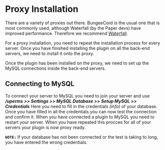 # Proxy Installation
There are a variety of proxies out there. BungeeCord is the usual one that is most commonly used, although Waterfall (by the Paper devs) have improved performance. Therefore we recommend [Waterfall](https://papermc.io/downloads#Waterfall).
<br>

For a proxy installation, you need to repeat the installation process for every server. Once you have finished installing the plugin on all the back-end servers, we need to install it onto the proxy.
<br>

Once the plugin has been installed on the proxy, we need to set up the MySQL connections inside the back-end servers.
<br>

## Connecting to MySQL
To connect your server to MySQL you need to join your server and use
***/uperms >> Settings >> MySQL Database >> Setup MySQL >> Credentials***
Here you need to fill in the credentials *(info)* of your database. 
Once you have filled in all the credentials you can now test the connection and confirm it.
When you have connected a plugin to MySQL you need to restart your server.
When you have repeated this procces for all of your servers your plugin is now proxy ready.
<br>

**``NOTE:``** If your database has not been connected or the test is taking to long, you have entered the wrong credentials.
<br>